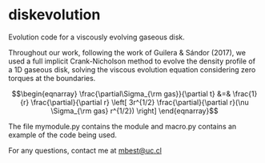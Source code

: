 # diskevolution
Evolution code for a viscously evolving gaseous disk.


Throughout our work, following the work of Guilera & Sándor (2017), we used a full implicit Crank-Nicholson method to evolve the density profile of a 1D gaseous disk, solving the viscous evolution equation considering zero torques at the boundaries.



$$\begin{eqnarray}
    \frac{\partial\Sigma_{\rm gas}}{\partial t} &=& \frac{1}{r} \frac{\partial}{\partial r} \left[ 3r^{1/2} \frac{\partial}{\partial r}(\nu \Sigma_{\rm gas} r^{1/2}) \right]
\end{eqnarray}$$


The file mymodule.py contains the module and macro.py contains an example of the code being used.

For any questions, contact me at mbest@uc.cl
